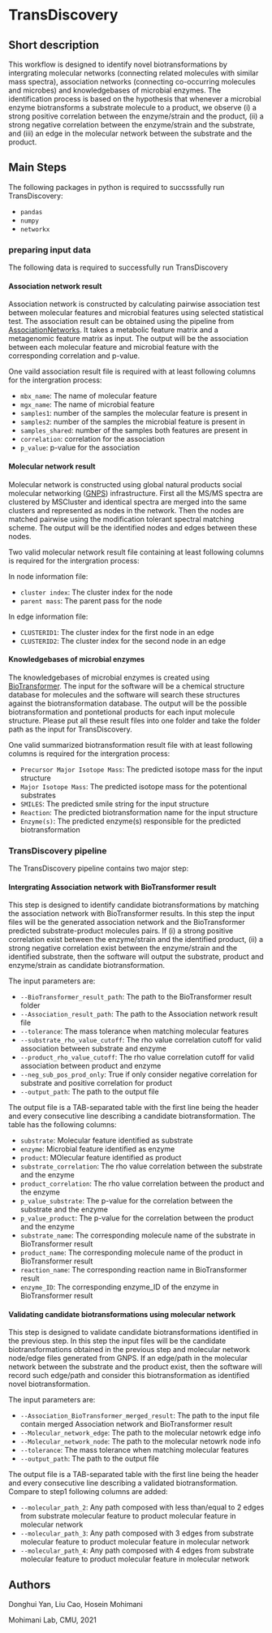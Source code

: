 # TransDiscovery
## Short description
This workflow is designed to identify novel biotransformations by intergrating molecular networks (connecting related molecules with similar mass spectra), association networks (connecting co-occurring molecules and microbes) and knowledgebases of microbial enzymes. The identification process is based on the hypothesis that whenever a microbial enzyme biotransforms a substrate molecule to a product, we observe (i) a strong positive correlation between the enzyme/strain and the product, (ii) a strong negative correlation between the enzyme/strain and the substrate, and (iii) an edge in the molecular network between the substrate and the product.
## Main Steps

The following packages in python is required to succsssfully run TransDiscovery:
* `pandas`
* `numpy`
* `networkx`

### preparing input data
The following data is required to successfully run TransDiscovery
#### Association network result
Association network is constructed by calculating pairwise association test between molecular features and microbial features using selected statistical test. The association result can be obtained using the pipeline from [AssociationNetworks](https://github.com/mohimanilab/AssociationNetworks/blob/master/README.md). It takes a metabolic feature matrix and a metagenomic feature matrix as input. The output will be the association between each molecular feature and microbial feature with the corresponding correlation and p-value. 

One vaild association result file is required with at least following columns for the intergration process:
* `mbx_name`: The name of molecular feature
* `mgx_name`: The name of microbial feature
* `samples1`: number of the samples the molecular feature is present in
* `samples2`: number of the samples the microbial feature is present in
* `samples_shared`: number of the samples both features are present in
* `correlation`: correlation for the association
* `p_value`: p-value for the association


#### Molecular network result
Molecular network is constructed using global natural products social molecular networking ([GNPS](https://gnps.ucsd.edu/ProteoSAFe/static/gnps-splash.jsp)) infrastructure. First all the MS/MS spectra are clustered by MSCluster and identical spectra are merged into the same clusters and represented as nodes in the network. Then the nodes are matched pairwise using the modification tolerant spectral matching scheme. The output will be the identified nodes and edges between these nodes.

Two valid molecular network result file containing at least following columns is required for the intergration process:

In node information file:

* `cluster index`: The cluster index for the node
* `parent mass`: The parent pass for the node

In edge information file:

* `CLUSTERID1`: The cluster index for the first node in an edge
* `CLUSTERID2`: The cluster index for the second node in an edge

#### Knowledgebases of microbial enzymes
The knowledgebases of microbial enzymes is created using [BioTransformer](https://bitbucket.org/djoumbou/biotransformerjar/src/master/). The input for the software will be a chemical structure database for molecules and the software will search these structures against the biotransformation database. The output will be the possible biotransformation and pontetional products for each input molecule structure. Please put all these result files into one folder and take the folder path as the input for TransDiscovery. 

One valid summarized biotransformation result file with at least following columns is required for the intergration process:
* `Precursor Major Isotope Mass`: The predicted isotope mass for the input structure
* `Major Isotope Mass`: The predicted isotope mass for the potentional substrates
* `SMILES`: The predicted smile string for the input structure
* `Reaction`: The predicted biotransformation name for the input structure
* `Enzyme(s)`: The predicted enzyme(s) responsible for the predicted biotransformation

### TransDiscovery pipeline
The TransDiscovery pipeline contains two major step:
#### Intergrating Association network with BioTransformer result
This step is designed to identify candidate biotransformations by matching the association network with BioTransformer results. In this step the input files will be the generated association network and the BioTransformer predicted substrate-product molecules pairs. If (i) a strong positive correlation exist between the enzyme/strain and the identified product, (ii) a strong negative correlation exist between the enzyme/strain and the identified substrate, then the software will output the substrate, product and enzyme/strain as candidate biotransformation. 

The input parameters are:

* `--BioTransformer_result_path`: The path to the BioTransformer result folder
* `--Association_result_path`: The path to the Association network result file
* `--tolerance`: The mass tolerance when matching molecular features
* `--substrate_rho_value_cutoff`: The rho value correlation cutoff for valid association between substrate and enzyme
* `--product_rho_value_cutoff`: The rho value correlation cutoff for valid association between product and enzyme
* `--neg_sub_pos_prod_only`: True if only consider negative correlation for substrate and positive correlation for product
* `--output_path`: The path to the output file

The output file is a TAB-separated table with the first line being the header and every consecutive line describing a candidate biotransformation. The table has the following columns:

* `substrate`: Molecular feature identified as substrate
* `enzyme`: Microbial feature identified as enzyme
* `product`: MOlecular feature identified as product
* `substrate_correlation`: The rho value correlation between the substrate and the enzyme
* `product_correlation`: The rho value correlation between the product and the enzyme
* `p_value_substrate`: The p-value for the correlation between the substrate and the enzyme
* `p_value_product`: The p-value for the correlation between the product and the enzyme
* `substrate_name`: The corresponding molecule name of the substrate in BioTransformer result
* `product_name`: The corresponding molecule name of the product in BioTransformer result
* `reaction_name`: The corresponding reaction name in BioTransformer result
* `enzyme_ID`: The corresponding enzyme_ID of the enzyme in BioTransformer result

#### Validating candidate biotransformations using molecular network
This step is designed to validate candidate biotransformations identified in the previous step. In this step the input files will be the candidate biotransformations obtained in the previous step and molecular network node/edge files generated from GNPS. If an edge/path in the molecular network between the substrate and the product exist, then the software will record such edge/path and consider this biotransformation as identified novel biotransformation. 

The input parameters are:

* `--Association_BioTransformer_merged_result`: The path to the input file contain merged Association network and BioTransformer result
* `--Molecular_network_edge`: The path to the molecular netowrk edge info
* `--Molecular_network_node`: The path to the molecular netowrk node info
* `--tolerance`: The mass tolerance when matching molecular features
* `--output_path`: The path to the output file


The output file is a TAB-separated table with the first line being the header and every consecutive line describing a validated biotransformation. Compare to step1 following columns are added:
* `--molecular_path_2`: Any path composed with less than/equal to 2 edges from substrate molecular feature to product molecular feature in molecular network
* `--molecular_path_3`: Any path composed with 3 edges from substrate molecular feature to product molecular feature in molecular network
* `--molecular_path_4`: Any path composed with 4 edges from substrate molecular feature to product molecular feature in molecular network


## Authors
Donghui Yan, Liu Cao, Hosein Mohimani

Mohimani Lab, CMU, 2021





